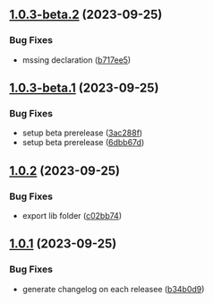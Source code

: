 ## [1.0.3-beta.2](https://github.com/johngerome/vue-ui/compare/v1.0.3-beta.1...v1.0.3-beta.2) (2023-09-25)

### Bug Fixes

- mssing declaration ([b717ee5](https://github.com/johngerome/vue-ui/commit/b717ee5a10affcde92d567fee46a0613c6eaecc6))

## [1.0.3-beta.1](https://github.com/johngerome/vue-ui/compare/v1.0.2...v1.0.3-beta.1) (2023-09-25)

### Bug Fixes

- setup beta prerelease ([3ac288f](https://github.com/johngerome/vue-ui/commit/3ac288f2c114ac596e4ecc93e26c7b1922cb8b03))
- setup beta prerelease ([6dbb67d](https://github.com/johngerome/vue-ui/commit/6dbb67d3b4ff56f244622dafbaf11c0200b0c364))

## [1.0.2](https://github.com/johngerome/vue-ui/compare/v1.0.1...v1.0.2) (2023-09-25)

### Bug Fixes

- export lib folder ([c02bb74](https://github.com/johngerome/vue-ui/commit/c02bb74f665f0d72deb2983f609bf74b23a64365))

## [1.0.1](https://github.com/johngerome/vue-ui/compare/v1.0.0...v1.0.1) (2023-09-25)

### Bug Fixes

- generate changelog on each releasee ([b34b0d9](https://github.com/johngerome/vue-ui/commit/b34b0d9ed6f508d0d11dacced4b49e36c4703692))
